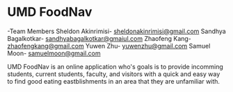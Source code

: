 # UMD FoodNav
-Team Members
    Sheldon Akinrimisi- sheldonakinrimisi@gmail.com
    Sandhya Bagalkotkar- sandhyabagalkotkar@gmaiul.com
    Zhaofeng Kang- zhaofengkang@gmail.com
    Yuwen Zhu- yuwenzhu@gmail.com
    Samuel Moon- samuelmoon@gmail.com
    
UMD FoodNav is an online application who's goals is to provide incomming students, current students, faculty, and visitors with a quick and easy way to find good eating eastblishments in an area that they are unfamiliar with. 



